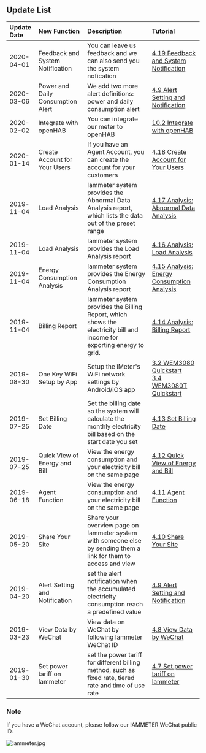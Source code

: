## Update List


| Update Date|New Function| Description | Tutorial | 
| :--- | :--- | :--- | :--- |
|2020-04-01|Feedback and System Notification|You can leave us feedback and we can also send you the system nofication|[4.19 Feedback and System Notification](https://www.iammeter.com/doc/iammeter/feedback-and-notification.html)|
|2020-03-06|Power and Daily Consumption Alert|We add two more alert definitions: power and daily consumption alert|[4.9 Alert Setting and Notification](https://www.iammeter.com/doc/iammeter/alert-and-notification.html)|
|2020-02-02|Integrate with openHAB|You can integrate our meter to openHAB|[10.2 Integrate with openHAB](https://www.iammeter.com/doc/iammeter/openhab.html)|
|2020-01-14|Create Account for Your Users|If you have an Agent Account, you can create the account for your customers|[4.18 Create Account for Your Users](https://www.iammeter.com/doc/iammeter/create_user.html)|
|2019-11-04|Load Analysis| Iammeter system provides the Abnormal Data Analysis report, which lists the data out of the preset range|[4.17 Analysis: Abnormal Data Analysis](https://www.iammeter.com/doc/iammeter/abnormal_data_analysis.html)|
|2019-11-04|Load Analysis| Iammeter system provides the Load Analysis report|[4.16 Analysis: Load Analysis](https://www.iammeter.com/doc/iammeter/load_analysis.html)|
|2019-11-04|Energy Consumption Analysis| Iammeter system provides the Energy Consumption Analysis report|[4.15 Analysis: Energy Consumption Analysis](https://www.iammeter.com/doc/iammeter/energy_analysis.html)|
|2019-11-04|Billing Report| Iammeter system provides the Billing Report, which shows the electricity bill and income for exporting energy to grid. |[4.14 Analysis: Billing Report](https://www.iammeter.com/doc/iammeter/billing-report.html)|
|2019-08-30|One Key WiFi Setup by App|Setup the iMeter's WiFi network settings by Android/IOS app|[3.2 WEM3080 Quickstart](https://www.iammeter.com/doc/iammeter/wem3080-quickstart.html) <br> [3.4 WEM3080T Quickstart](https://www.iammeter.com/doc/iammeter/wem3080t-quickstart.html)|
|2019-07-25|Set Billing Date|Set the billing date so the system will calculate the monthly electricity bill based on the start date you set|[4.13 Set Billing Date](https://www.iammeter.com/doc/iammeter/set-billing-date.html)|
|2019-07-25|Quick View of Energy and Bill|View the energy consumption and your electricity bill on the same page|[4.12 Quick View of Energy and Bill](https://www.iammeter.com/doc/iammeter/energy-and-bill.html)|
|2019-06-18|Agent Function|View the energy consumption and your electricity bill on the same page|[4.11 Agent Function](https://www.iammeter.com/doc/iammeter/agent-function.html)|
|2019-05-20|Share Your Site| Share your overview page on Iammeter system with someone else by sending them a link for them to access and view|[4.10 Share Your Site](https://www.iammeter.com/doc/iammeter/share-your-site.html)|
|2019-04-20|Alert Setting and Notification| set the alert notification when the accumulated electricity consumption reach a  predefined value|[4.9 Alert Setting and Notification](https://www.iammeter.com/doc/iammeter/alert-and-notification.html)|
|2019-03-23|View Data by WeChat| View data on WeChat by following Iammeter WeChat ID|[4.8 View Data by WeChat](https://www.iammeter.com/doc/iammeter/view-data-by-wechat.html)|
|2019-01-30|Set power tariff on Iammeter| set the power tariff for different billing method, such as fixed rate, tiered rate and time of use rate|[4.7 Set power tariff on Iammeter](https://www.iammeter.com/doc/iammeter/set-power-tariff.html)|

### Note

If you have a WeChat account, please follow our IAMMETER WeChat public ID.

![iammeter.jpg](https://leweidoc.oss-cn-hangzhou.aliyuncs.com/lewei50/img/iammeter-20181103-1.jpg)


